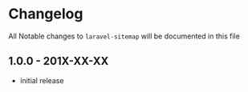 # Changelog

All Notable changes to `laravel-sitemap` will be documented in this file

## 1.0.0 - 201X-XX-XX

- initial release
